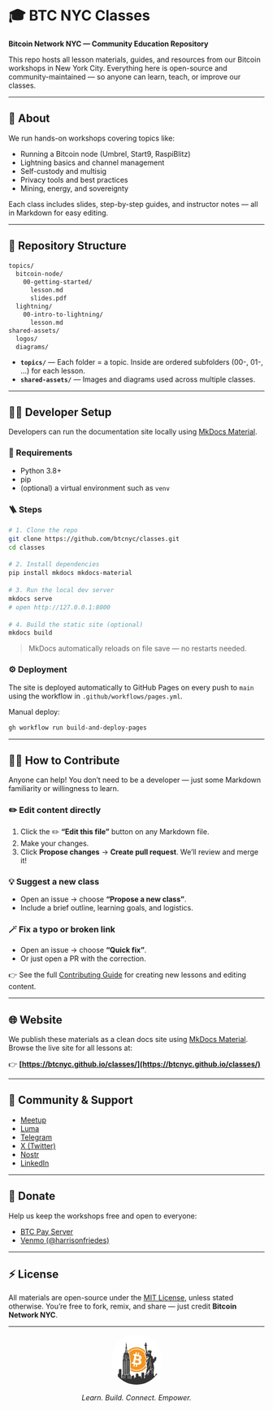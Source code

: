# 🎓 BTC NYC Classes

**Bitcoin Network NYC — Community Education Repository**

This repo hosts all lesson materials, guides, and resources from our Bitcoin workshops in New York City.
Everything here is open-source and community-maintained — so anyone can learn, teach, or improve our classes.

---

## 🧬 About

We run hands-on workshops covering topics like:

* Running a Bitcoin node (Umbrel, Start9, RaspiBlitz)
* Lightning basics and channel management
* Self-custody and multisig
* Privacy tools and best practices
* Mining, energy, and sovereignty

Each class includes slides, step-by-step guides, and instructor notes — all in Markdown for easy editing.

---

## 📂 Repository Structure

```plaintext
topics/
  bitcoin-node/
    00-getting-started/
      lesson.md
      slides.pdf
  lightning/
    00-intro-to-lightning/
      lesson.md
shared-assets/
  logos/
  diagrams/
```

* **`topics/`** — Each folder = a topic. Inside are ordered subfolders (00-, 01-, …) for each lesson.
* **`shared-assets/`** — Images and diagrams used across multiple classes.

---

## 🧑‍💻 Developer Setup

Developers can run the documentation site locally using [MkDocs Material](https://squidfunk.github.io/mkdocs-material/).

### 🧱 Requirements

* Python 3.8+
* pip
* (optional) a virtual environment such as `venv`

### 🪜 Steps

```bash
# 1. Clone the repo
git clone https://github.com/btcnyc/classes.git
cd classes

# 2. Install dependencies
pip install mkdocs mkdocs-material

# 3. Run the local dev server
mkdocs serve
# open http://127.0.0.1:8000

# 4. Build the static site (optional)
mkdocs build
```

> MkDocs automatically reloads on file save — no restarts needed.

### ⚙️ Deployment

The site is deployed automatically to GitHub Pages on every push to `main` using the workflow in `.github/workflows/pages.yml`.

Manual deploy:

```bash
gh workflow run build-and-deploy-pages
```

---

## 🧑‍🎓 How to Contribute

Anyone can help!
You don’t need to be a developer — just some Markdown familiarity or willingness to learn.

### ✏️ Edit content directly

1. Click the ✏️ **“Edit this file”** button on any Markdown file.
2. Make your changes.
3. Click **Propose changes** → **Create pull request**.
   We’ll review and merge it!

### 💡 Suggest a new class

* Open an issue → choose **“Propose a new class”**.
* Include a brief outline, learning goals, and logistics.

### 🪄 Fix a typo or broken link

* Open an issue → choose **“Quick fix”**.
* Or just open a PR with the correction.

👉 See the full [Contributing Guide](docs/CONTRIBUTING.md) for creating new lessons and editing content.

---

## 🌐 Website

We publish these materials as a clean docs site using [MkDocs Material](https://squidfunk.github.io/mkdocs-material/).
Browse the live site for all lessons at:

👉 **[https://btcnyc.github.io/classes/](https://btcnyc.github.io/classes/)**

---

## 💬 Community & Support

* [Meetup](https://www.meetup.com/bitcoin-network-nyc/)
* [Luma](https://luma.com/btcnyc)
* [Telegram](https://t.me/+M79B-75J2YU3OTRh)
* [X (Twitter)](https://x.com/BTCNetworkNYC)
* [Nostr](https://njump.me/npub1xyu3s3zt3v44l3rj5gn90xk33n387sgtjepcvxnqvd5rt58fpzzsx0055n)
* [LinkedIn](https://www.linkedin.com/company/the-bitcoin-network-nyc/)

---

## 💸 Donate

Help us keep the workshops free and open to everyone:

* [BTC Pay Server](https://bitcoin-network-nyc.com/)
* [Venmo (@harrisonfriedes)](https://account.venmo.com/u/harrisonfriedes)

---

## ⚡ License

All materials are open-source under the [MIT License](LICENSE), unless stated otherwise.
You’re free to fork, remix, and share — just credit **Bitcoin Network NYC**.

---

<p align="center">
  <img src="assets/btcnyc_logo.jpeg" alt="BTC NYC Logo" width="100" style="border-radius:50%;"/>
</p>
<p align="center">
  <i>Learn. Build. Connect. Empower.</i>
</p>
